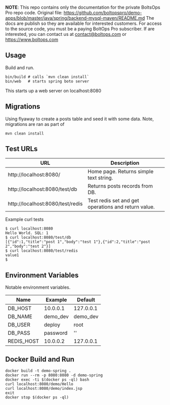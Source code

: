 <!-- note marker start -->
**NOTE**: This repo contains only the documentation for the private BoltsOps Pro repo code.
Original file: https://github.com/boltopspro/demo-apps/blob/master/java/spring/backend-mysql-maven/README.md
The docs are publish so they are available for interested customers.
For access to the source code, you must be a paying BoltOps Pro subscriber.
If are interested, you can contact us at contact@boltops.com or https://www.boltops.com

<!-- note marker end -->

## Usage

Build and run.

    bin/build # calls `mvn clean install`
    bin/web   # starts spring boto server

This starts up a web server on localhost:8080

## Migrations

Using flyaway to create a posts table and seed it with some data. Note, migrations are ran as part of

    mvn clean install

## Test URLs

URL | Description
---|---
http://localhost:8080/ | Home page. Returns simple text string.
http://localhost:8080/test/db | Returns posts records from DB.
http://localhost:8080/test/redis | Test redis set and get operations and return value.

Example curl tests

    $ curl localhost:8080
    Hello World. SQL: 1
    $ curl localhost:8080/test/db
    [{"id":1,"title":"post 1","body":"test 1"},{"id":2,"title":"post 2","body":"test 2"}]
    $ curl localhost:8080/test/redis
    value1
    $

## Environment Variables

Notable environment variables.

Name | Example | Default
---|---|---
DB_HOST | 10.0.0.1 | 127.0.0.1
DB_NAME | demo_dev | demo_dev
DB_USER | deploy | root
DB_PASS | password | ''
REDIS_HOST | 10.0.0.2 | 127.0.0.1

## Docker Build and Run

    docker build -t demo-spring .
    docker run --rm -p 8080:8080 -d demo-spring
    docker exec -ti $(docker ps -ql) bash
    curl localhost:8080/demo/Hello
    curl localhost:8080/demo/index.jsp
    exit
    docker stop $(docker ps -ql)
